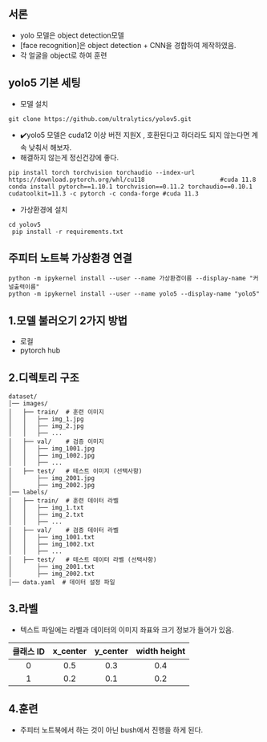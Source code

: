 ## 서론
* yolo 모델은 object detection모델
* [face recognition]은 object detection + CNN을 경합하여 제작하였음.
* 각 얼굴을 object로 하여 훈련

## yolo5 기본 세팅
* 모델 설치
```bush
git clone https://github.com/ultralytics/yolov5.git
```
* ✔️yolo5 모델은 cuda12 이상 버전 지원X , 호환된다고 하더라도 되지 않는다면 계속 낮춰서 해보자.
* 해결하지 않는게 정신건강에 좋다.
```bush
pip install torch torchvision torchaudio --index-url https://download.pytorch.org/whl/cu118                     #cuda 11.8
conda install pytorch==1.10.1 torchvision==0.11.2 torchaudio==0.10.1 cudatoolkit=11.3 -c pytorch -c conda-forge #cuda 11.3
```
* 가상환경에 설치
```bush
cd yolov5
 pip install -r requirements.txt
```

## 주피터 노트북 가상환경 연결
```bush
python -m ipykernel install --user --name 가상환경이름 --display-name "커널출력이름"
python -m ipykernel install --user --name yolo5 --display-name "yolo5"
```




## 1.모델 불러오기 2가지 방법
  * 로컬
  * pytorch hub

## 2.디렉토리 구조
```bush
dataset/
│── images/
│   ├── train/  # 훈련 이미지
│   │   ├── img_1.jpg
│   │   ├── img_2.jpg
│   │   ├── ...
│   ├── val/    # 검증 이미지
│   │   ├── img_1001.jpg
│   │   ├── img_1002.jpg
│   │   ├── ...
│   ├── test/   # 테스트 이미지 (선택사항)
│       ├── img_2001.jpg
│       ├── img_2002.jpg
│── labels/
│   ├── train/  # 훈련 데이터 라벨
│   │   ├── img_1.txt
│   │   ├── img_2.txt
│   │   ├── ...
│   ├── val/    # 검증 데이터 라벨
│   │   ├── img_1001.txt
│   │   ├── img_1002.txt
│   │   ├── ...
│   ├── test/   # 테스트 데이터 라벨 (선택사항)
│       ├── img_2001.txt
│       ├── img_2002.txt
│── data.yaml  # 데이터 설정 파일
```

## 3.라벨
* 텍스트 파일에는 라벨과 데이터의 이미지 좌표와 크기 정보가 들어가 있음.



|클래스 ID|x_center|y_center|width	height|
|:---:|:---:|:---:|:---:|
|0|0.5|0.3|0.4|
|1|0.2|0.1|0.2|


## 4.훈련
* 주피터 노트북에서 하는 것이 아닌 bush에서 진행을 하게 된다.

